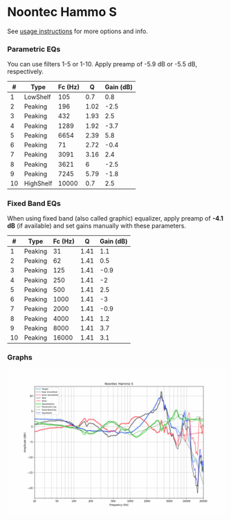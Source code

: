 # Noontec Hammo S
See [usage instructions](https://github.com/jaakkopasanen/AutoEq#usage) for more options and info.

### Parametric EQs
You can use filters 1-5 or 1-10. Apply preamp of -5.9 dB or -5.5 dB, respectively.

|   # | Type      |   Fc (Hz) |    Q |   Gain (dB) |
|-----|-----------|-----------|------|-------------|
|   1 | LowShelf  |       105 | 0.7  |         0.8 |
|   2 | Peaking   |       196 | 1.02 |        -2.5 |
|   3 | Peaking   |       432 | 1.93 |         2.5 |
|   4 | Peaking   |      1289 | 1.92 |        -3.7 |
|   5 | Peaking   |      6654 | 2.39 |         5.8 |
|   6 | Peaking   |        71 | 2.72 |        -0.4 |
|   7 | Peaking   |      3091 | 3.16 |         2.4 |
|   8 | Peaking   |      3621 | 6    |        -2.5 |
|   9 | Peaking   |      7245 | 5.79 |        -1.8 |
|  10 | HighShelf |     10000 | 0.7  |         2.5 |

### Fixed Band EQs
When using fixed band (also called graphic) equalizer, apply preamp of **-4.1 dB** (if available) and set gains manually with these parameters.

|   # | Type    |   Fc (Hz) |    Q |   Gain (dB) |
|-----|---------|-----------|------|-------------|
|   1 | Peaking |        31 | 1.41 |         1.1 |
|   2 | Peaking |        62 | 1.41 |         0.5 |
|   3 | Peaking |       125 | 1.41 |        -0.9 |
|   4 | Peaking |       250 | 1.41 |        -2   |
|   5 | Peaking |       500 | 1.41 |         2.5 |
|   6 | Peaking |      1000 | 1.41 |        -3   |
|   7 | Peaking |      2000 | 1.41 |        -0.9 |
|   8 | Peaking |      4000 | 1.41 |         1.2 |
|   9 | Peaking |      8000 | 1.41 |         3.7 |
|  10 | Peaking |     16000 | 1.41 |         3.1 |

### Graphs
![](./Noontec%20Hammo%20S.png)
